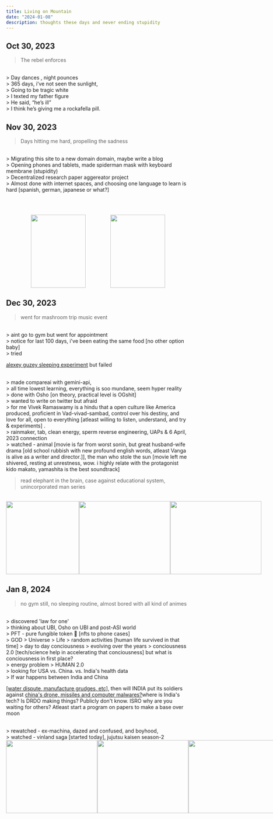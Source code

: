 ```yaml
---
title: Living on Mountain
date: "2024-01-08"
description: thoughts these days and never ending stupidity
---
```


## Oct 30, 2023

> The rebel enforces
<br />
> Day dances , night pounces
<br />
> 365 days, i’ve not seen the sunlight, 
<br />
> Going to be tragic white 
<br />
> I texted my father figure
<br />
> He said, “he’s ill”
<br />
> I think he’s giving me a rockafella pill.

## Nov 30, 2023

> Days hitting me hard, propelling the sadness 
<br />
> Migrating this site to a new domain domain, maybe write a blog
<br />
> Opening phones and tablets, made spiderman mask with keyboard membrane (stupidity)
<br />
> Decentralized research paper aggereator project
<br />
> Almost done with internet spaces, and choosing one language to learn is hard [spanish, german, japanese or what?]
<br />


<div style="display: flex; justify-content: space-evenly; cursor: pointer; margin-top: 1.5vh">
<img src="https://i.imgur.com/mdzfJMD.jpg" height="200px" width="150px" />
<img src="https://i.imgur.com/jEjfunn.jpg" height="200px" width="150px" /></div>

## Dec 30, 2023

> went for mashroom trip music event
<br />
> aint go to gym but went for appointment 
<br />
> notice for last 100 days, i've been eating the same food [no other option baby]
<br />
> tried <p><a href="https://guzey.com/theses-on-sleep/" alt="alexey guzey sleep blog">alexey guzey sleeping experiment</a> but failed</p>
<br />
> made compareai with gemini-api,
<br />
> all time lowest learning, everything is soo mundane, seem hyper reality
<br />
> done with Osho [on theory, practical level is OGshit]
<br />
> wanted to write on twitter but afraid
<br />
> for me Vivek Ramaswamy is a hindu that a open culture like America produced, proficient in Vad-vivad-sambad, control over his destiny, and love for all, open to everything [atleast willing to listen, understand, and try & experiments] .
<br />
> rainmaker, tab, clean energy, sperm reverse engineering, UAPs & 6 April, 2023 connection
<br />
> watched - animal [movie is far from worst sonin, but great husband-wife drama [old school rubbish with new profound english words, atleast Vanga is alive as a writer and director.]], the man who stole the sun [movie left me shivered, resting at unrestness, wow. i highly relate with the protagonist kido makato, yamashita is the best soundtrack]

<br />

> read elephant in the brain, case against educational system, unincorporated man 
series

<br />

<div style="display: flex; justify-content: space-evenly;">
<img src="https://i.ibb.co/mDzn9TH/SJ1k-Wj-HT-400x400.jpg" height="200px" width="200px" />
<img src="https://i.imgur.com/KYnCRTY.jpg" height="200px" width="250px" />
<img src="https://i.imgur.com/QEirMdc.png" height="200px" width="250px" /></div>



## Jan 8, 2024

> no gym still, no sleeping routine, almost bored with all kind of animes
<br />
> discovered 'law for one'
<br />
> thinking about UBI, Osho on UBI and post-ASI world
<br />
> PFT - pure fungible token 🤣 [nfts to phone cases] 
<br />
> GOD > Universe > Life > random activities [human life survived in that time] > day to day conciousness > evolving over the years > conciousness 2.0 [tech/science help in accelerating that conciousness] but what is conciousness in first place?
<br />
> energy problem > HUMAN 2.0 
<br />
> looking for USA vs. China. vs. India's health data
<br />
> If war happens between India and China <p><a href="https://www.airuniversity.af.edu/Portals/10/JIPA/IndoPacificPerspectives/June%202021/06%20Ho.pdf">[water dispute, manufacture grudges, etc]</a>, then will INDIA put its soldiers against <a href="https://palmerluckey.com/america-is-back-on-top-baby/" alt="palmer luckey blog chain has the best drones" >china's drone, missiles and computer malwares?</a>where is India's tech? Is DRDO making things? Publicly don't know. ISRO why are you waiting for others? Atleast start a program on papers to make a base over moon </p>
<br />
> rewatched - ex-machina, dazed and confused, and boyhood,
<br />
> watched - vinland saga [started today], jujutsu kaisen season-2
<br />


<div style="display: flex; justify-content: space-evenly;">

<img src="https://i.imgur.com/vMK5nMe.jpg" height="200px" width="250px" />
<img src="https://i.imgur.com/s8wV3UX.jpg" height="200px" width="250px" />
<img src="https://i.imgur.com/EDcRrjK.jpg" height="200px" width="250px" />
</div>

